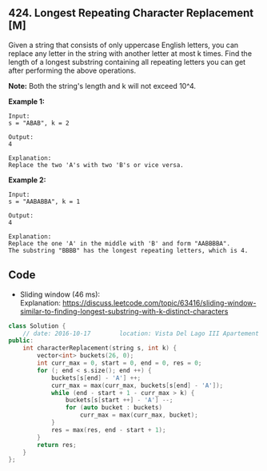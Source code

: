 ## 424. Longest Repeating Character Replacement [M]
Given a string that consists of only uppercase English letters, you can replace any letter in the string with another letter at most k times. Find the length of a longest substring containing all repeating letters you can get after performing the above operations.

**Note:**
Both the string's length and k will not exceed 10^4.

**Example 1:**
```
Input:
s = "ABAB", k = 2

Output:
4

Explanation:
Replace the two 'A's with two 'B's or vice versa.
```
**Example 2:**
```
Input:
s = "AABABBA", k = 1

Output:
4

Explanation:
Replace the one 'A' in the middle with 'B' and form "AABBBBA".
The substring "BBBB" has the longest repeating letters, which is 4.
```

## Code
- Sliding window (46 ms):   
Explanation: https://discuss.leetcode.com/topic/63416/sliding-window-similar-to-finding-longest-substring-with-k-distinct-characters   
```c++
class Solution {
    // date: 2016-10-17        location: Vista Del Lago III Apartement
public:
    int characterReplacement(string s, int k) {
        vector<int> buckets(26, 0);
        int curr_max = 0, start = 0, end = 0, res = 0;
        for (; end < s.size(); end ++) {
            buckets[s[end] - 'A'] ++;
            curr_max = max(curr_max, buckets[s[end] - 'A']);
            while (end - start + 1 - curr_max > k) {
                buckets[s[start ++] - 'A'] --;
                for (auto bucket : buckets)
                    curr_max = max(curr_max, bucket);
            }
            res = max(res, end - start + 1);
        }
        return res;
    }
};
```

